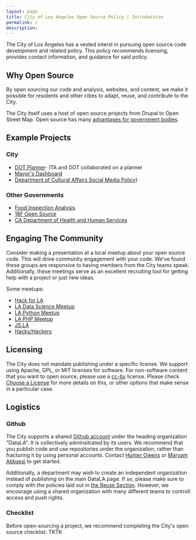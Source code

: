 ```yaml
---
layout: page
title: City of Los Angeles Open Source Policy | Introduction
permalink: /
description: 
---
```


The City of Los Angeles has a vested interst in pursuing open source code development and related policy. This policy recommends licensing, provides contact information, and guidance for said policy. 

## Why Open Source 
By open sourcing our code and analysis, websites, and content, we make it possible for residents and other cities to adapt, reuse, and contribute to the City. 

The City itself uses a host of open source projects from Drupal to Open Street Map. Open source has many [advantages for government bodies](http://www.govtech.com/opinion/6-Benefits-of-Using-Open-Source-Software-in-Government.html). 

## Example Projects 
### City 
* [DOT Planner](https://github.com/datala/dot-planner)- ITA and DOT collaborated on a planner 
* [Mayor's Dashboard](https://github.com/datala/bradley-tower)
* [Department of Cultural Affairs Social Media Policy](https://github.com/dcadigital))

### Other Governments
* [Food Inspection Analysis](https://github.com/Chicago/food-inspections-evaluation)
* [18F Open Source](https://github.com/)
* [CA Department of Health and Human Services](https://github.com/chhsdata)

## Engaging The Community 
Consider making a presentation at a local meetup about your open source code. This will drive community engagement with your code. We've found these groups are responsive to having members from the City teams speak. Additionally, these meetings serve as an excellent recruiting tool for getting help with a project or just new ideas.

Some meetups: 

* [Hack for LA](http://hackforla.org) 
* [LA Data Science Meetup](https://www.meetup.com/RMDS_LA/) 
* [LA Python Meetup](https://www.meetup.com/socalpython/)
* [LA PHP Meetup](https://www.meetup.com/laphpdev/)
* [JS.LA](http://js.la/)
* [Hacks/Hackers]()

## Licensing
The City does not mandate publishing under a specific license. We support using Apache, GPL, or MIT licenses for software. For non-software content that you want to open source, please use a [cc-by](https://choosealicense.com/non-software/) license. Please check [Choose a License](https://choosealicense.com/) for more details on this, or other options that make sense in a particular case.

## Logistics 
### Github
The City supports a shared [Github account](https://github.com/datala) under the heading organization "DataLA". It is collectively adminsitrated by its users. We recommend that you publish code and use repositories under the organization, rather than fracturing it by using personal accounts. Contact [Hunter Owens](mailto://hunter.owens@lacity.org) or [Maryam Abbassi](mailto://maryam.abbassi@lacity.org) to get started. 

Additionally, a department may wish to create an independent organization instead of publishing on the main DataLA page. If so, please make sure to comply with the policies laid out in [the Reuse Section](./reuse.html). However, we encourage using a shared organization with many different teams to controll access and push rights. 

### Checklist
Before open-sourcing a project, we recommend completing the City's open source checklist. TKTK 
